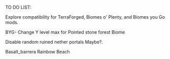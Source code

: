 TO DO LIST:

Explore compatibility for TerraForged, Biomes o' Plenty, and Biomes you Go mods.

BYG-
Change Y level max for Pointed stone forest Biome

Disable random ruined nether portals Maybe?.



Basalt_barrera
Rainbow Beach
























